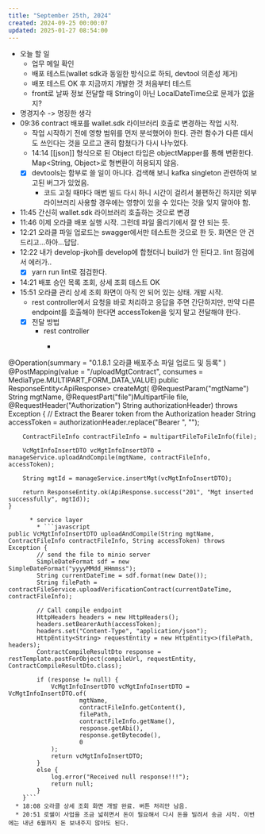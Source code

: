 ```yaml
---
title: "September 25th, 2024"
created: 2024-09-25 00:00:07
updated: 2025-01-27 08:54:00
---
```

  * 오늘 할 일
    * 업무 메일 확인
    * 배포 테스트(wallet sdk과 동일한 방식으로 하되, devtool 의존성 제거)
    * 배포 테스트 OK 후 지금까지 개발한 것 처음부터 테스트
    * front로 날짜 정보 전달할 때 String이 아닌 LocalDateTime으로 문제가 없을지?
  * 명경지수 -> 명징한 생각
  * 09:36 contract 배포를 wallet.sdk 라이브러리 호출로 변경하는 작업 시작.
    * 작업 시작하기 전에 영향 범위를 먼저 분석했어야 한다. 관련 함수가 다른 데서도 쓰인다는 것을 모르고 괜히 합쳤다가 다시 나누었다.
    * 14:14 [[json]] 형식으로 된 Object 타입은 objectMapper를 통해 변환한다. Map<String, Object>로 형변환이 허용되지 않음.
    * [x] devtools는 함부로 쓸 일이 아니다. 검색해 보니 kafka singleton 관련하여 보고된 버그가 있었음.
      * 코드 고칠 때마다 매번 빌드 다시 하니 시간이 걸려서 불편하긴 하지만 외부 라이브러리 사용할 경우에는 영향이 있을 수 있다는 것을 잊지 말아야 함.
  * 11:45 간신히 wallet.sdk 라이브러리 호출하는 것으로 변경
  * 11:46 이제 오라클 배포 실행 시작. 그런데 파일 올리기에서 잘 안 되는 듯.
  * 12:21 오라클 파일 업로드는 swagger에서만 테스트한 것으로 한 듯. 화면은 안 건드리고...하아...답답.
  * 12:22 내가 develop-jkoh를 develop에 합쳤더니 build가 안 된다고. lint 점검에서 에러가..
    * [x] yarn run lint로 점검한다.
  * 14:21 배포 승인 목록 조회, 상세 조회 테스트 OK
  * 15:51 오라클 관리 상세 조회 화면이 아직 안 되어 있는 상태. 개발 시작.
    * rest controller에서 요청을 바로 처리하고 응답을 주면 간단하지만, 만약 다른 endpoint를 호출해야 한다면 accessToken을 잊지 말고 전달해야 한다.
    * [x] 전달 방법
      * rest controller
        * ```javascript
@Operation(summary = "0.1.8.1 오라클 배포주소 파일 업로드 및 등록" )
    @PostMapping(value = "/uploadMgtContract", consumes = MediaType.MULTIPART_FORM_DATA_VALUE)
    public ResponseEntity<ApiResponse<String>> createMgt(
            @RequestParam("mgtName") String mgtName,
            @RequestPart("file")MultipartFile file,
            @RequestHeader("Authorization") String authorizationHeader) throws Exception {
        // Extract the Bearer token from the Authorization header
        String accessToken = authorizationHeader.replace("Bearer ", "");

        ContractFileInfo contractFileInfo = multipartFileToFileInfo(file);

        VcMgtInfoInsertDTO vcMgtInfoInsertDTO = manageService.uploadAndCompile(mgtName, contractFileInfo, accessToken);

        String mgtId = manageService.insertMgt(vcMgtInfoInsertDTO);

        return ResponseEntity.ok(ApiResponse.success("201", "Mgt inserted successfully", mgtId));
    }
```
      * service layer
        * ```javascript
public VcMgtInfoInsertDTO uploadAndCompile(String mgtName, ContractFileInfo contractFileInfo, String accessToken) throws Exception {
        // send the file to minio server
        SimpleDateFormat sdf = new SimpleDateFormat("yyyyMMdd_HHmmss");
        String currentDateTime = sdf.format(new Date());
        String filePath = contractFileService.uploadVerificationContract(currentDateTime, contractFileInfo);

        // Call compile endpoint
        HttpHeaders headers = new HttpHeaders();
        headers.setBearerAuth(accessToken);
        headers.set("Content-Type", "application/json");
        HttpEntity<String> requestEntity = new HttpEntity<>(filePath, headers);
        ContractCompileResultDto response = restTemplate.postForObject(compileUrl, requestEntity, ContractCompileResultDto.class);

        if (response != null) {
            VcMgtInfoInsertDTO vcMgtInfoInsertDTO = VcMgtInfoInsertDTO.of(
                    mgtName,
                    contractFileInfo.getContent(),
                    filePath,
                    contractFileInfo.getName(),
                    response.getAbi(),
                    response.getBytecode(),
                    0
            );
            return vcMgtInfoInsertDTO;
        }
        else {
            log.error("Received null response!!!");
            return null;
        }
    }```
  * 18:08 오라클 상세 조회 화면 개발 완료. 버튼 처리만 남음.
  * 20:51 로쉘이 사업을 조금 넓히면서 돈이 필요해서 다시 돈을 빌려서 송금 시작. 이번에는 내년 6월까지 돈 보내주지 않아도 된다.